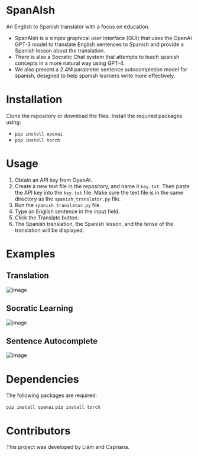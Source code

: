 # SpanAIsh
An English to Spanish translator with a focus on education.
- SpanAIsh is a simple graphical user interface (GUI) that uses the OpenAI GPT-3 model to translate English sentences to Spanish and provide a Spanish lesson about the translation. 
- There is also a Socratic Chat system that attempts to teach spanish concepts in a more natural way using GPT-4. 
- We also present a 2.4M parameter sentence autocompletion model for spanish, designed to help spanish learners write more effectively.

# Installation
Clone the repository or download the files.
Install the required packages using:
- `pip install openai`
- `pip install torch`

# Usage
1. Obtain an API key from OpenAI.
2. Create a new text file in the repository, and name it `key.txt`. Then paste the API key into the `key.txt` file. Make sure the text file is in the same directory as the `spanish_translator.py` file.
3. Run the `spanish_translator.py` file.
4. Type an English sentence in the input field.
5. Click the Translate button.
6. The Spanish translation, the Spanish lesson, and the tense of the translation will be displayed.

# Examples
## Translation
![image](https://user-images.githubusercontent.com/93562392/232321235-b9653677-468a-4c63-88e0-2060e236c894.png)

## Socratic Learning
![image](https://user-images.githubusercontent.com/93562392/232321388-d3f3a964-d0cf-4552-90f3-9eb66d005530.png)

## Sentence Autocomplete
![image](https://user-images.githubusercontent.com/93562392/232320597-271b8a20-275c-4a4d-8d00-ddd7dcbe845b.png)


# Dependencies
The following packages are required:

```pip install openai```
```pip install torch```

# Contributors
This project was developed by Liam and Capriana.
